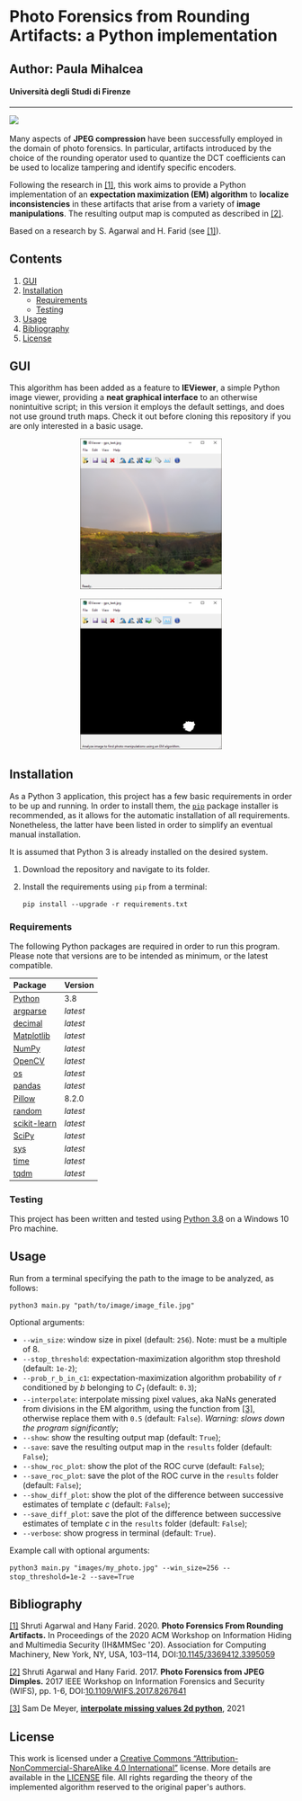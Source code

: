 # Photo Forensics from Rounding Artifacts: a Python implementation
## Author: Paula Mihalcea
#### Università degli Studi di Firenze

---

![](https://img.shields.io/github/repo-size/PaulaMihalcea/Photo-Forensics-from-Rounding-Artifacts)

Many aspects of **JPEG compression** have been successfully employed in
the domain of photo forensics. In particular, artifacts introduced by the choice of the rounding operator used to quantize the DCT coefficients can be used to localize tampering and identify specific encoders.

Following the research in [\[1\]](https://doi.org/10.1145/3369412.3395059), this work aims to provide a Python implementation of an **expectation maximization (EM) algorithm** to **localize inconsistencies** in these artifacts that arise from a variety of **image manipulations**. The resulting output map is computed as described in [\[2\]](https://doi.org/10.1109/WIFS.2017.8267641).

Based on a research by S. Agarwal and H. Farid (see [\[1\]](https://doi.org/10.1145/3369412.3395059)).

## Contents
1. [GUI](#gui)
2. [Installation](#installation)
    - [Requirements](#requirements)
    - [Testing](#testing)
3. [Usage](#usage)
4. [Bibliography](#bibliography)
5. [License](#license)

## GUI

This algorithm has been added as a feature to **IEViewer**, a simple Python image viewer, providing a **neat graphical interface** to an otherwise nonintuitive script; in this version it employs the default settings, and does not use ground truth maps. Check it out before cloning this repository if you are only interested in a basic usage.
   <p align="center"><img src="https://github.com/PaulaMihalcea/Photo-Forensics-from-Rounding-Artifacts/blob/master/screenshots/analyze_0.png" width="50%" height="50%"></p>
    <p align="center"><img src="https://github.com/PaulaMihalcea/Photo-Forensics-from-Rounding-Artifacts/blob/master/screenshots/analyze_1.png" width="50%" height="50%"></p>

## Installation

As a Python 3 application, this project has a few basic requirements in order to be up and running. In order to install them, the [`pip`](https://packaging.python.org/key_projects/#pip "pip") package installer is recommended, as it allows for the automatic installation of all requirements. Nonetheless, the latter have been listed in order to simplify an eventual manual installation.

It is assumed that Python 3 is already installed on the desired system.

1. Download the repository and navigate to its folder.

2. Install the requirements using `pip` from a terminal:

    ```
    pip install --upgrade -r requirements.txt
    ```

### Requirements

The following Python packages are required in order to run this program. Please note that versions are to be intended as minimum, or the latest compatible.

| Package | Version |
| :------------ | :------------ |
| [Python](https://www.python.org/) | 3.8 |
| [argparse](https://docs.python.org/3/library/argparse.html) | _latest_ |
| [decimal](https://docs.python.org/3/library/decimal.html) | _latest_ |
| [Matplotlib](https://matplotlib.org/) | _latest_ |
| [NumPy](https://numpy.org/) | _latest_ |
| [OpenCV](https://opencv.org/) | _latest_ |
| [os](https://docs.python.org/3/library/os.html) | _latest_ |
| [pandas](https://pandas.pydata.org/) | _latest_ |
| [Pillow](https://pillow.readthedocs.io/en/stable/) | 8.2.0 |
| [random](https://docs.python.org/3/library/random.html) | _latest_ |
| [scikit-learn](https://scikit-learn.org/stable/) | _latest_ |
| [SciPy](https://www.scipy.org/) | _latest_ |
| [sys](https://docs.python.org/3/library/sys.html) | _latest_ |
| [time](https://docs.python.org/3/library/time.html) | _latest_ |
| [tqdm](https://github.com/tqdm/tqdm) | _latest_ |

### Testing
This project has been written and tested using [Python 3.8](https://www.python.org/downloads/release/python-380/) on a Windows 10 Pro machine.

## Usage

Run from a terminal specifying the path to the image to be analyzed, as follows:

```
python3 main.py "path/to/image/image_file.jpg"
```

Optional arguments:
- `--win_size`: window size in pixel (default: `256`). Note: must be a multiple of 8.
- `--stop_threshold`: expectation-maximization algorithm stop threshold (default: `1e-2`);
- `--prob_r_b_in_c1`: expectation-maximization algorithm probability of _r_ conditioned by _b_ belonging to _C<sub>1</sub>_ (default: `0.3`);
- `--interpolate`: interpolate missing pixel values, aka NaNs generated from divisions in the EM algorithm, using the function from [\[3\]](https://stackoverflow.com/a/68558547), otherwise replace them with `0.5` (default: `False`). _Warning: slows down the program significantly_;
- `--show`: show the resulting output map (default: `True`);
- `--save`: save the resulting output map in the `results` folder (default: `False`);
- `--show_roc_plot`: show the plot of the ROC curve (default: `False`);
- `--save_roc_plot`: save the plot of the ROC curve in the `results` folder (default: `False`);
- `--show_diff_plot`: show the plot of the difference between successive estimates of template _c_ (default: `False`);
- `--save_diff_plot`: save the plot of the difference between successive estimates of template _c_ in the `results` folder (default: `False`);
- `--verbose`: show progress in terminal (default: `True`).

Example call with optional arguments:
```
python3 main.py "images/my_photo.jpg" --win_size=256 --stop_threshold=1e-2 --save=True
```

## Bibliography
[\[1\]](https://doi.org/10.1145/3369412.3395059) Shruti Agarwal and Hany Farid. 2020. **Photo Forensics From Rounding Artifacts.** In Proceedings of the 2020 ACM Workshop on Information Hiding and Multimedia Security (IH&MMSec '20). Association for Computing Machinery, New York, NY, USA, 103–114, DOI:[10.1145/3369412.3395059](https://doi.org/10.1145/3369412.3395059)

[\[2\]](https://doi.org/10.1109/WIFS.2017.8267641) Shruti Agarwal and Hany Farid. 2017. **Photo Forensics from JPEG Dimples.** 2017 IEEE Workshop on Information Forensics and Security (WIFS), pp. 1-6, DOI:[10.1109/WIFS.2017.8267641](https://doi.org/10.1109/WIFS.2017.8267641)

[\[3\]](https://stackoverflow.com/a/68558547) Sam De Meyer, **[interpolate missing values 2d python](https://stackoverflow.com/questions/37662180/interpolate-missing-values-2d-python)**, 2021

## License
This work is licensed under a [Creative Commons “Attribution-NonCommercial-ShareAlike 4.0 International”](https://creativecommons.org/licenses/by-nc-sa/4.0/deed.en) license. More details are available in the [LICENSE](./LICENSE) file. All rights regarding the theory of the implemented algorithm reserved to the original paper's authors.
